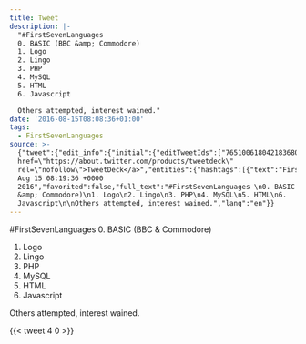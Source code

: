```yaml
---
title: Tweet
description: |-
  "#FirstSevenLanguages 
  0. BASIC (BBC &amp; Commodore)
  1. Logo
  2. Lingo
  3. PHP
  4. MySQL
  5. HTML
  6. Javascript

  Others attempted, interest wained."
date: '2016-08-15T08:08:36+01:00'
tags:
  - FirstSevenLanguages
source: >-
  {"tweet":{"edit_info":{"initial":{"editTweetIds":["765100618042183680"],"editableUntil":"2016-08-15T09:19:36.880Z","editsRemaining":"5","isEditEligible":true}},"retweeted":false,"source":"<a
  href=\"https://about.twitter.com/products/tweetdeck\"
  rel=\"nofollow\">TweetDeck</a>","entities":{"hashtags":[{"text":"FirstSevenLanguages","indices":["0","20"]}],"symbols":[],"user_mentions":[],"urls":[]},"display_text_range":["0","143"],"favorite_count":"4","id_str":"765100618042183680","truncated":false,"retweet_count":"0","id":"765100618042183680","created_at":"Mon
  Aug 15 08:19:36 +0000
  2016","favorited":false,"full_text":"#FirstSevenLanguages \n0. BASIC (BBC
  &amp; Commodore)\n1. Logo\n2. Lingo\n3. PHP\n4. MySQL\n5. HTML\n6.
  Javascript\n\nOthers attempted, interest wained.","lang":"en"}}
---
```

#FirstSevenLanguages 
0. BASIC (BBC &amp; Commodore)
1. Logo
2. Lingo
3. PHP
4. MySQL
5. HTML
6. Javascript

Others attempted, interest wained.
    
{{< tweet 4 0 >}}
    
